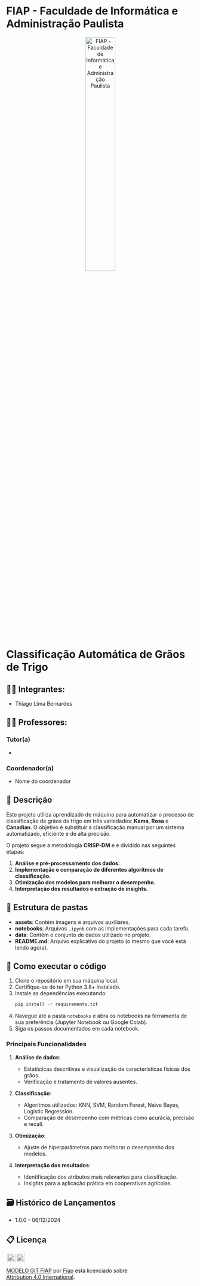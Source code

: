 
# FIAP - Faculdade de Informática e Administração Paulista

<p align="center">
<a href= "https://www.fiap.com.br/"><img src="assets/logo-fiap.png" alt="FIAP - Faculdade de Informática e Administração Paulista" border="0" width=40% height=40%></a>
</p>

<br>

# Classificação Automática de Grãos de Trigo

## 👨‍🎓 Integrantes:

- Thiago Lima Bernardes

## 👩‍🏫 Professores:

### Tutor(a)

- 

### Coordenador(a)

- Nome do coordenador

## 📜 Descrição

Este projeto utiliza aprendizado de máquina para automatizar o processo de classificação de grãos de trigo em três variedades: **Kama**, **Rosa** e **Canadian**. O objetivo é substituir a classificação manual por um sistema automatizado, eficiente e de alta precisão.

O projeto segue a metodologia **CRISP-DM** e é dividido nas seguintes etapas:
1. **Análise e pré-processamento dos dados.**
2. **Implementação e comparação de diferentes algoritmos de classificação.**
3. **Otimização dos modelos para melhorar o desempenho.**
4. **Interpretação dos resultados e extração de insights.**

## 📁 Estrutura de pastas

- **assets**: Contém imagens e arquivos auxiliares.
- **notebooks**: Arquivos `.ipynb` com as implementações para cada tarefa.
- **data**: Contém o conjunto de dados utilizado no projeto.
- **README.md**: Arquivo explicativo do projeto (o mesmo que você está lendo agora).

## 🔧 Como executar o código

1. Clone o repositório em sua máquina local.
2. Certifique-se de ter Python 3.8+ instalado.
3. Instale as dependências executando:
   ```bash
   pip install -r requirements.txt
   ```
4. Navegue até a pasta `notebooks` e abra os notebooks na ferramenta de sua preferência (Jupyter Notebook ou Google Colab).
5. Siga os passos documentados em cada notebook.

### Principais Funcionalidades

1. **Análise de dados**:
   - Estatísticas descritivas e visualização de características físicas dos grãos.
   - Verificação e tratamento de valores ausentes.

2. **Classificação**:
   - Algoritmos utilizados: KNN, SVM, Random Forest, Naive Bayes, Logistic Regression.
   - Comparação de desempenho com métricas como acurácia, precisão e recall.

3. **Otimização**:
   - Ajuste de hiperparâmetros para melhorar o desempenho dos modelos.

4. **Interpretação dos resultados**:
   - Identificação dos atributos mais relevantes para classificação.
   - Insights para a aplicação prática em cooperativas agrícolas.

## 🗃 Histórico de Lançamentos

- 1.0.0 - 06/12/2024

## 📋 Licença

<img style="height:22px!important;margin-left:3px;vertical-align:text-bottom;" src="https://mirrors.creativecommons.org/presskit/icons/cc.svg?ref=chooser-v1"><img style="height:22px!important;margin-left:3px;vertical-align:text-bottom;" src="https://mirrors.creativecommons.org/presskit/icons/by.svg?ref=chooser-v1"><p xmlns:cc="http://creativecommons.org/ns#" xmlns:dct="http://purl.org/dc/terms/"><a property="dct:title" rel="cc:attributionURL" href="https://github.com/agodoi/template">MODELO GIT FIAP</a> por <a rel="cc:attributionURL dct:creator" property="cc:attributionName" href="https://fiap.com.br">Fiap</a> está licenciado sobre <a href="http://creativecommons.org/licenses/by/4.0/?ref=chooser-v1" target="_blank" rel="license noopener noreferrer" style="display:inline-block;">Attribution 4.0 International</a>.</p>
